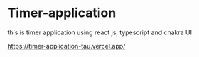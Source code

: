 # Timer-application
this is timer application using react js,  typescript and chakra UI

https://timer-application-tau.vercel.app/

